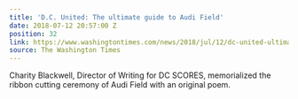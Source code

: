 ```yaml
---
title: 'D.C. United: The ultimate guide to Audi Field'
date: 2018-07-12 20:57:00 Z
position: 32
link: https://www.washingtontimes.com/news/2018/jul/12/dc-united-ultimate-guide-audi-field/
source: The Washington Times
---
```


Charity Blackwell, Director of Writing for DC SCORES, memorialized the ribbon cutting ceremony of Audi Field with an original poem.